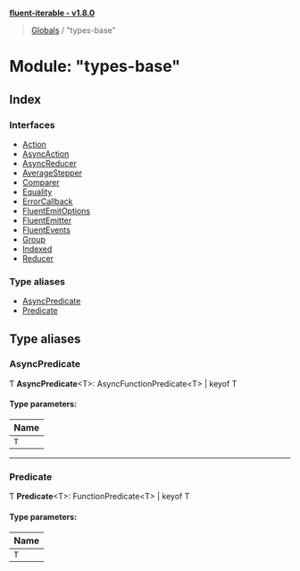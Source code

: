 **[fluent-iterable - v1.8.0](../README.md)**

> [Globals](../README.md) / "types-base"

# Module: "types-base"

## Index

### Interfaces

* [Action](../interfaces/_types_base_.action.md)
* [AsyncAction](../interfaces/_types_base_.asyncaction.md)
* [AsyncReducer](../interfaces/_types_base_.asyncreducer.md)
* [AverageStepper](../interfaces/_types_base_.averagestepper.md)
* [Comparer](../interfaces/_types_base_.comparer.md)
* [Equality](../interfaces/_types_base_.equality.md)
* [ErrorCallback](../interfaces/_types_base_.errorcallback.md)
* [FluentEmitOptions](../interfaces/_types_base_.fluentemitoptions.md)
* [FluentEmitter](../interfaces/_types_base_.fluentemitter.md)
* [FluentEvents](../interfaces/_types_base_.fluentevents.md)
* [Group](../interfaces/_types_base_.group.md)
* [Indexed](../interfaces/_types_base_.indexed.md)
* [Reducer](../interfaces/_types_base_.reducer.md)

### Type aliases

* [AsyncPredicate](_types_base_.md#asyncpredicate)
* [Predicate](_types_base_.md#predicate)

## Type aliases

### AsyncPredicate

Ƭ  **AsyncPredicate**\<T>: AsyncFunctionPredicate\<T> \| keyof T

#### Type parameters:

Name |
------ |
`T` |

___

### Predicate

Ƭ  **Predicate**\<T>: FunctionPredicate\<T> \| keyof T

#### Type parameters:

Name |
------ |
`T` |
